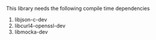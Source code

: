 This library needs the following compile time dependencies

1. libjson-c-dev
2. libcurl4-openssl-dev
3. libmocka-dev
